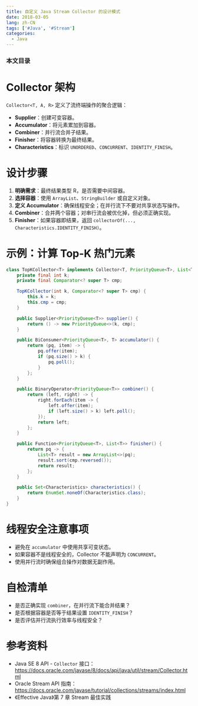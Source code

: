 ```yaml
---
title: 自定义 Java Stream Collector 的设计模式
date: 2018-03-05
lang: zh-CN
tags: ['#Java', '#Stream']
categories:
  - Java
---
```


### 本文目录
<!-- toc -->

# Collector 架构
`Collector<T, A, R>` 定义了流终端操作的聚合逻辑：
- **Supplier**：创建可变容器。
- **Accumulator**：将元素累加到容器。
- **Combiner**：并行流合并子结果。
- **Finisher**：将容器转换为最终结果。
- **Characteristics**：标识 `UNORDERED`、`CONCURRENT`、`IDENTITY_FINISH`。

# 设计步骤
1. **明确需求**：最终结果类型 R，是否需要中间容器。
2. **选择容器**：使用 `ArrayList`、`StringBuilder` 或自定义对象。
3. **定义 Accumulator**：确保线程安全；在并行流下不要对共享状态写操作。
4. **Combiner**：合并两个容器；对串行流会被优化掉，但必须正确实现。
5. **Finisher**：如果容器即结果，返回 `collectorOf(..., Characteristics.IDENTITY_FINISH)`。

# 示例：计算 Top-K 热门元素
```java
class TopKCollector<T> implements Collector<T, PriorityQueue<T>, List<T>> {
    private final int k;
    private final Comparator<? super T> cmp;

    TopKCollector(int k, Comparator<? super T> cmp) {
        this.k = k;
        this.cmp = cmp;
    }

    public Supplier<PriorityQueue<T>> supplier() {
        return () -> new PriorityQueue<>(k, cmp);
    }

    public BiConsumer<PriorityQueue<T>, T> accumulator() {
        return (pq, item) -> {
            pq.offer(item);
            if (pq.size() > k) {
                pq.poll();
            }
        };
    }

    public BinaryOperator<PriorityQueue<T>> combiner() {
        return (left, right) -> {
            right.forEach(item -> {
                left.offer(item);
                if (left.size() > k) left.poll();
            });
            return left;
        };
    }

    public Function<PriorityQueue<T>, List<T>> finisher() {
        return pq -> {
            List<T> result = new ArrayList<>(pq);
            result.sort(cmp.reversed());
            return result;
        };
    }

    public Set<Characteristics> characteristics() {
        return EnumSet.noneOf(Characteristics.class);
    }
}
```

# 线程安全注意事项
- 避免在 `accumulator` 中使用共享可变状态。
- 如果容器不是线程安全的，Collector 不能声明为 `CONCURRENT`。
- 使用并行流时确保组合操作对数据无副作用。

# 自检清单
- 是否正确实现 `combiner`，在并行流下能合并结果？
- 是否根据容器是否等于结果设置 `IDENTITY_FINISH`？
- 是否评估并行流执行效率与线程安全？

# 参考资料
- Java SE 8 API - `Collector` 接口：https://docs.oracle.com/javase/8/docs/api/java/util/stream/Collector.html
- Oracle Stream API 指南：https://docs.oracle.com/javase/tutorial/collections/streams/index.html
- 《Effective Java》第 7 章 Stream 最佳实践
